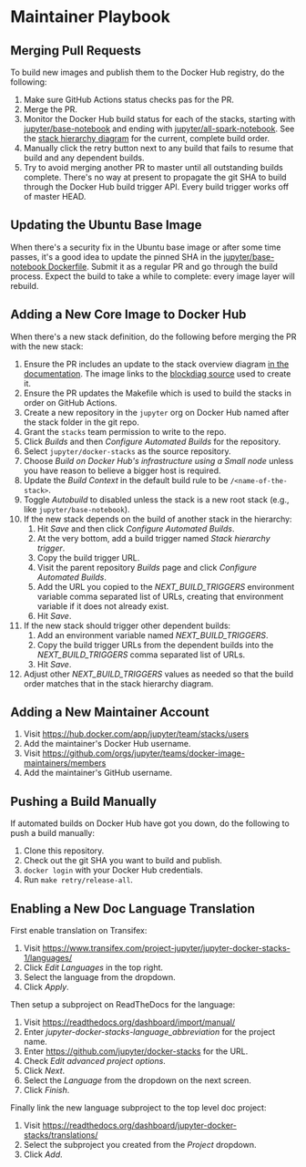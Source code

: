 # Maintainer Playbook

## Merging Pull Requests

To build new images and publish them to the Docker Hub registry, do the following:

1. Make sure GitHub Actions status checks pas for the PR.
2. Merge the PR.
3. Monitor the Docker Hub build status for each of the stacks, starting with
   [jupyter/base-notebook](https://hub.docker.com/app/jupyter/repository/docker/jupyter/base-notebook/general)
   and ending with
   [jupyter/all-spark-notebook](https://hub.docker.com/app/jupyter/repository/docker/jupyter/all-spark-notebook/general).
   See the [stack hierarchy diagram](../using/selecting.html#image-relationships) for the current,
   complete build order.
4. Manually click the retry button next to any build that fails to resume that build and any
   dependent builds.
5. Try to avoid merging another PR to master until all outstanding builds complete. There's no way
   at present to propagate the git SHA to build through the Docker Hub build trigger API. Every
   build trigger works off of master HEAD.

## Updating the Ubuntu Base Image

When there's a security fix in the Ubuntu base image or after some time passes, it's a good idea to
update the pinned SHA in the
[jupyter/base-notebook Dockerfile](https://github.com/jupyter/docker-stacks/blob/master/base-notebook/Dockerfile).
Submit it as a regular PR and go through the build process. Expect the build to take a while to
complete: every image layer will rebuild.

## Adding a New Core Image to Docker Hub

When there's a new stack definition, do the following before merging the PR with the new stack:

1. Ensure the PR includes an update to the stack overview diagram
   [in the documentation](https://github.com/jupyter/docker-stacks/blob/master/docs/using/selecting.md#image-relationships).
   The image links to the [blockdiag source](http://interactive.blockdiag.com/) used to create it.
2. Ensure the PR updates the Makefile which is used to build the stacks in order on GitHub Actions.
3. Create a new repository in the `jupyter` org on Docker Hub named after the stack folder in the
   git repo.
4. Grant the `stacks` team permission to write to the repo.
5. Click _Builds_ and then _Configure Automated Builds_ for the repository.
6. Select `jupyter/docker-stacks` as the source repository.
7. Choose _Build on Docker Hub's infrastructure using a Small node_ unless you have reason to
   believe a bigger host is required.
8. Update the _Build Context_ in the default build rule to be `/<name-of-the-stack>`.
9. Toggle _Autobuild_ to disabled unless the stack is a new root stack (e.g., like
   `jupyter/base-notebook`).
10. If the new stack depends on the build of another stack in the hierarchy:
    1. Hit _Save_ and then click _Configure Automated Builds_.
    2. At the very bottom, add a build trigger named _Stack hierarchy trigger_.
    3. Copy the build trigger URL.
    4. Visit the parent repository _Builds_ page and click _Configure Automated Builds_.
    5. Add the URL you copied to the _NEXT_BUILD_TRIGGERS_ environment variable comma separated list
       of URLs, creating that environment variable if it does not already exist.
    6. Hit _Save_.
11. If the new stack should trigger other dependent builds:
    1. Add an environment variable named _NEXT_BUILD_TRIGGERS_.
    2. Copy the build trigger URLs from the dependent builds into the _NEXT_BUILD_TRIGGERS_ comma
       separated list of URLs.
    3. Hit _Save_.
12. Adjust other _NEXT_BUILD_TRIGGERS_ values as needed so that the build order matches that in the
    stack hierarchy diagram.

## Adding a New Maintainer Account

1. Visit https://hub.docker.com/app/jupyter/team/stacks/users
2. Add the maintainer's Docker Hub username.
3. Visit https://github.com/orgs/jupyter/teams/docker-image-maintainers/members
4. Add the maintainer's GitHub username.

## Pushing a Build Manually

If automated builds on Docker Hub have got you down, do the following to push a build manually:

1. Clone this repository.
2. Check out the git SHA you want to build and publish.
3. `docker login` with your Docker Hub credentials.
4. Run `make retry/release-all`.

## Enabling a New Doc Language Translation

First enable translation on Transifex:

1. Visit https://www.transifex.com/project-jupyter/jupyter-docker-stacks-1/languages/
2. Click _Edit Languages_ in the top right.
3. Select the language from the dropdown.
4. Click _Apply_.

Then setup a subproject on ReadTheDocs for the language:

1. Visit https://readthedocs.org/dashboard/import/manual/
2. Enter _jupyter-docker-stacks-language_abbreviation_ for the project name.
3. Enter https://github.com/jupyter/docker-stacks for the URL.
4. Check _Edit advanced project options_.
5. Click _Next_.
6. Select the _Language_ from the dropdown on the next screen.
7. Click _Finish_.

Finally link the new language subproject to the top level doc project:

1. Visit https://readthedocs.org/dashboard/jupyter-docker-stacks/translations/
2. Select the subproject you created from the _Project_ dropdown.
3. Click _Add_.
